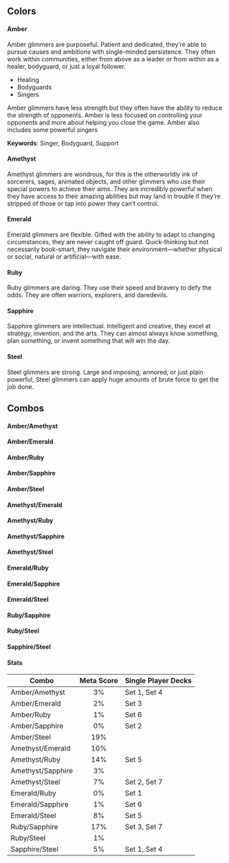 ## Colors

#### Amber

Amber glimmers are purposeful. Patient and dedicated, they’re able to pursue causes and ambitions with single-minded persistence. They often work within communities, either from above as a leader or from within as a healer, bodyguard, or just a loyal follower.

- Healing
- Bodyguards
- Singers

Amber glimmers have less strength but they often have the ability to reduce the strength of opponents. Amber is less focused on controlling your opponents and more about helping you close the game. Amber also includes some powerful singers

**Keywords**: Singer, Bodyguard, Support

#### Amethyst

Amethyst glimmers are wondrous, for this is the otherworldly ink of sorcerers, sages, animated objects, and other glimmers who use their special powers to achieve their aims. They are incredibly powerful when they have access to their amazing abilities but may land in trouble if they’re stripped of those or tap into power they can’t control.

#### Emerald

Emerald glimmers are flexible. Gifted with the ability to adapt to changing circumstances, they are never caught off guard. Quick-thinking but not necessarily book-smart, they navigate their environment—whether physical or social, natural or artificial—with ease.

#### Ruby

Ruby glimmers are daring. They use their speed and bravery to defy the odds. They are often warriors, explorers, and daredevils.

#### Sapphire

Sapphire glimmers are intellectual. Intelligent and creative, they excel at strategy, invention, and the arts. They can almost always know something, plan something, or invent something that will win the day.

#### Steel

Steel glimmers are strong. Large and imposing, armored, or just plain powerful, Steel glimmers can apply huge amounts of brute force to get the job done.

## Combos

#### Amber/Amethyst

#### Amber/Emerald

#### Amber/Ruby

#### Amber/Sapphire

#### Amber/Steel

#### Amethyst/Emerald

#### Amethyst/Ruby

#### Amethyst/Sapphire

#### Amethyst/Steel

#### Emerald/Ruby

#### Emerald/Sapphire

#### Emerald/Steel

#### Ruby/Sapphire

#### Ruby/Steel

#### Sapphire/Steel

#### Stats

| Combo             | Meta Score | Single Player Decks |
| ----------------- | :--------: | ------------------- |
| Amber/Amethyst    |     3%     | Set 1, Set 4        |
| Amber/Emerald     |     2%     | Set 3               |
| Amber/Ruby        |     1%     | Set 6               |
| Amber/Sapphire    |     0%     | Set 2               |
| Amber/Steel       |     19%    |                     |
| Amethyst/Emerald  |     10%    |                     |
| Amethyst/Ruby     |     14%    | Set 5               |
| Amethyst/Sapphire |     3%     |                     |
| Amethyst/Steel    |     7%     | Set 2, Set 7        |
| Emerald/Ruby      |     0%     | Set 1               |
| Emerald/Sapphire  |     1%     | Set 6               |
| Emerald/Steel     |     8%     | Set 5               |
| Ruby/Sapphire     |     17%    | Set 3, Set 7        |
| Ruby/Steel        |     1%     |                     |
| Sapphire/Steel    |     5%     | Set 1, Set 4        |
